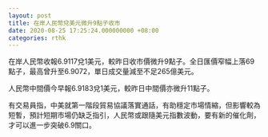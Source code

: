 ```yaml
---
layout: post
title: 在岸人民幣兌美元微升9點子收市
date: 2020-08-25 17:25:24.000000000 +08:00
categories: rthk
---
```


在岸人民幣收報6.9117兌1美元，較昨日收市價微升9點子。全日匯價窄幅上落69點子，最高曾升至6.9072，單日成交量減至不足265億美元。

人民幣中間價今早報6.9183兌1美元，較昨日中間價亦微升11點子。

有交易員指，中美就第一階段貿易協議落實通話，有助穩定市場情縮，但影響較為短暫，預計短期市場仍缺乏指引，人民幣或跟隨美元指數波動，要有新的催化劑，才可以進一步突破6.9關口。
